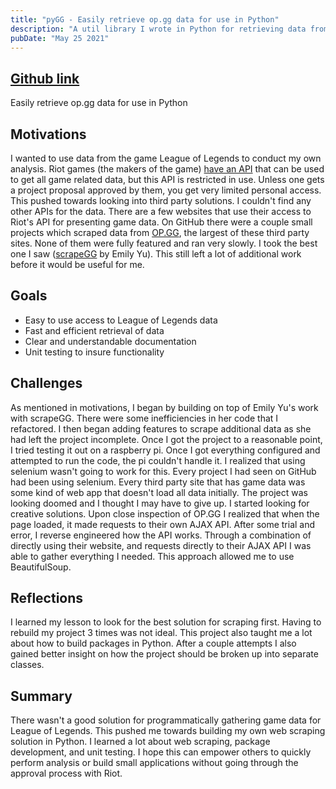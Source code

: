 ```yaml
---
title: "pyGG - Easily retrieve op.gg data for use in Python"
description: "A util library I wrote in Python for retrieving data from op.gg"
pubDate: "May 25 2021"
---
```


## [Github link](https://github.com/zpetsrillo/pyGG)

Easily retrieve op.gg data for use in Python

## Motivations

I wanted to use data from the game League of Legends to conduct my own analysis. Riot games (the makers of the game) [have an API](https://developer.riotgames.com) that can be used to get all game related data, but this API is restricted in use. Unless one gets a project proposal approved by them, you get very limited personal access. This pushed towards looking into third party solutions. I couldn't find any other APIs for the data. There are a few websites that use their access to Riot's API for presenting game data. On GitHub there were a couple small projects which scraped data from [OP.GG](http://op.gg), the largest of these third party sites. None of them were fully featured and ran very slowly. I took the best one I saw ([scrapeGG](https://github.com/emily-yu/scrape.gg) by Emily Yu). This still left a lot of additional work before it would be useful for me.

## Goals

- Easy to use access to League of Legends data
- Fast and efficient retrieval of data
- Clear and understandable documentation
- Unit testing to insure functionality

## Challenges

As mentioned in motivations, I began by building on top of Emily Yu's work with scrapeGG. There were some inefficiencies in her code that I refactored. I then began adding features to scrape additional data as she had left the project incomplete. Once I got the project to a reasonable point, I tried testing it out on a raspberry pi. Once I got everything configured and attempted to run the code, the pi couldn't handle it. I realized that using selenium wasn't going to work for this. Every project I had seen on GitHub had been using selenium. Every third party site that has game data was some kind of web app that doesn't load all data initially. The project was looking doomed and I thought I may have to give up. I started looking for creative solutions. Upon close inspection of OP.GG I realized that when the page loaded, it made requests to their own AJAX API. After some trial and error, I reverse engineered how the API works. Through a combination of directly using their website, and requests directly to their AJAX API I was able to gather everything I needed. This approach allowed me to use BeautifulSoup.

## Reflections

I learned my lesson to look for the best solution for scraping first. Having to rebuild my project 3 times was not ideal. This project also taught me a lot about how to build packages in Python. After a couple attempts I also gained better insight on how the project should be broken up into separate classes.

## Summary

There wasn't a good solution for programmatically gathering game data for League of Legends. This pushed me towards building my own web scraping solution in Python. I learned a lot about web scraping, package development, and unit testing. I hope this can empower others to quickly perform analysis or build small applications without going through the approval process with Riot.